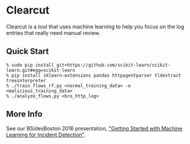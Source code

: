 # Clearcut
Clearcut is a tool that uses machine learning to help you focus on the log entries that really need manual review.  

## Quick Start
    % sudo pip install git+https://github.com/scikit-learn/scikit-learn.git#egg=scikit-learn
    % pip install sklearn-extensions pandas httpagentparser tldextract treeinterpreter
    % ./train_flows_rf.py <normal_training_data> -o <malicious_training_data>
    % ./analyze_flows.py <bro_http_log>


## More Info
See our BSidesBoston 2016 presentation, ["Getting Started with Machine Learning for Incident Detection"](https://speakerdeck.com/davidjbianco/getting-started-with-machine-learning-for-incident-detection).  

